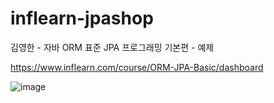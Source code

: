 # inflearn-jpashop

김영한 - 자바 ORM 표준 JPA 프로그래밍 기본편 - 예제

https://www.inflearn.com/course/ORM-JPA-Basic/dashboard

![image](https://user-images.githubusercontent.com/44837049/162464279-0c5d7a70-a5b8-4ce2-9bb0-92d7f3052b2c.png)

